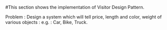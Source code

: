 #This section shows the implementation of Visitor Design Pattern.

Problem : Design a system which will tell price, length and color, weight of various objects : e.g. : Car, Bike, Truck.

